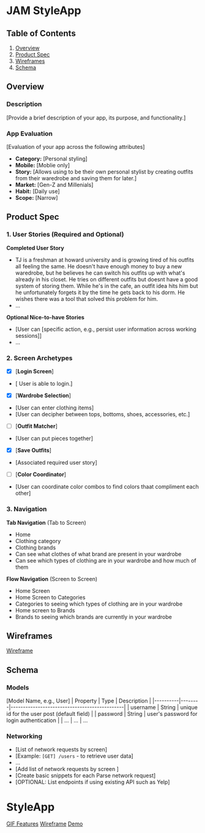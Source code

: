 # JAM StyleApp

## Table of Contents

1. [Overview](#Overview)
2. [Product Spec](#Product-Spec)
3. [Wireframes](#Wireframes)
4. [Schema](#Schema)

## Overview

### Description

[Provide a brief description of your app, its purpose, and functionality.]

### App Evaluation

[Evaluation of your app across the following attributes]
- **Category:** [Personal styling]
- **Mobile:** [Moblie only]
- **Story:**  [Allows using to be their own personal stylist by creating outfits from their waredrobe and saving them for later.]
- **Market:** [Gen-Z and Millenials]
- **Habit:** [Daily use]
- **Scope:** [Narrow]

## Product Spec

### 1. User Stories (Required and Optional)

**Completed User Story**

* TJ is a freshman at howard university and is growing tired of his outfits all feeling the same. He doesn't have enough money to buy a new waredrobe, but he believes he can switch his outfits up with what's already in his closet. He tries on different outfits but doesnt have a good system of storing them. While he's in the cafe, an outfit idea hits him but he unfortunately forgets it by the time he gets back to his dorm. He wishes there was a tool that solved this problem for him. 
* ...

**Optional Nice-to-have Stories**

* [User can [specific action, e.g., persist user information across working sessions]]
* ...

### 2. Screen Archetypes

- [x] [**Login Screen**]
* [ User is able to login.]
- [x] [**Wardrobe Selection**]
* [User can enter clothing items]
* [User can decipher between tops, bottoms, shoes, accessories, etc.]
- [ ] [**Outfit Matcher**]
* [User can put pieces together]
- [x] [**Save Outfits**]
* [Associated required user story]
- [ ] [**Color Coordinator**]
* [User can coordinate color combos to find colors thaat compliment each other]

### 3. Navigation

**Tab Navigation** (Tab to Screen)

 * Home
 * Clothing category
 * Clothing brands
 * Can see what clothes of what brand are present in your wardrobe
 * Can see which types of clothing are in your wardrobe and how much of them

**Flow Navigation** (Screen to Screen)

 * Home Screen
 * Home Screen to Categories
 * Categories to seeing which types of clothing are in your wardrobe
 * Home screen to Brands
 * Brands to seeing which brands are currently in your wardrobe


## Wireframes

<a href="https://imgur.com/a/LHvXmnX">Wireframe</a>

## Schema 


### Models

[Model Name, e.g., User]
| Property | Type   | Description                                  |
|----------|--------|----------------------------------------------|
| username | String | unique id for the user post (default field)   |
| password | String | user's password for login authentication      |
| ...      | ...    | ...                          


### Networking

- [List of network requests by screen]
- [Example: `[GET] /users` - to retrieve user data]
- ...
- [Add list of network requests by screen ]
- [Create basic snippets for each Parse network request]
- [OPTIONAL: List endpoints if using existing API such as Yelp]

# StyleApp
<a href="https://imgur.com/a/LHvXmnX">GIF Features</a>
<a href="https://imgur.com/a/LHvXmnX">Wireframe</a>
<a href="https://drive.google.com/file/d/1AaNvNh5KC3njy8COxg0v4l_PO0v6v9-r/view?usp=drive_link">Demo</a>

